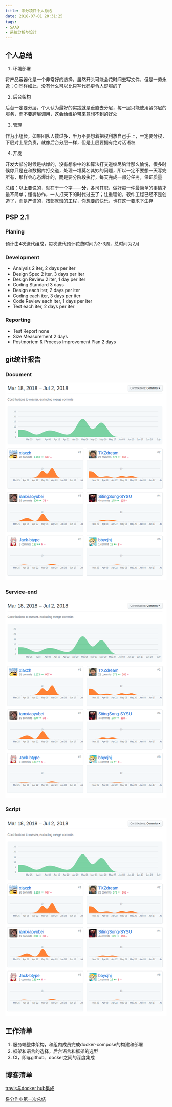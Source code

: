 ```yaml
---
title: 系分项目个人总结
date: 2018-07-01 20:31:25
tags:
- SAAD
- 系统分析与设计
---
```

## 个人总结

1. 环境部署

  将产品容器化是一个非常好的选择，虽然开头可能会花时间去写文件，但是一劳永逸；CI同样如此，没有什么可以比只写代码更令人舒服的了

2. 后台架构

  后台一定要分层，个人认为最好的实践就是垂直去分层，每一层只能使用紧邻层的服务，而不要跨层调用，这会给维护带来意想不到的好处

3. 管理

  作为小组长，如果团队人数过多，千万不要想着把权利放自己手上，一定要分权，下层对上层负责，就像后台分层一样，但是上层要拥有绝对话语权

4. 开发

  开发大部分时候是枯燥的，没有想象中的和算法打交道绞尽脑汁那么愉悦，很多时候你只是在和数据库打交道，处理一堆莫名其妙的问题，所以一定不要想一天写完所有，那样会心态爆炸的，而是要分阶段执行，每天完成一部分任务，保证质量

总结：以上要说的，就在于一个字——**分**，各司其职，做好每一件最简单的事情才最不简单；懂得协作，一人打天下的时代过去了；注重理论，软件工程已经不是创造了，而是严谨的，按部就班的工程，你想要的快乐，也在这一要求下生存

## PSP 2.1

### Planing
  
  预计由4次迭代组成，每次迭代预计花费时间为2-3周，总时间为2月

### Development

  - Analysis
    2 iter, 2 days per iter
  - Design Spec
    2 iter, 3 days per iter
  - Design Review
    2 iter, 1 day per iter
  - Coding Standard
    3 days
  - Design
    each iter, 2 days per iter
  - Coding
    each iter, 3 days per iter
  - Code Review
    each iter, 1 days per iter
  - Test
    each iter, 2 days per iter

### Reporting

  - Test Report
    none
  - Size Measurement
    2 days
  - Postmortem & Process Improvement Plan
    2 days

## git统计报告

### Document

![](images/saad-all-1.png)

### Service-end

![](images/saad-all-1.png)

### Script

![](images/saad-all-1.png)

## 工作清单

1. 服务端整体架构，和组内成员完成docker-compose的构建和部署
1. 框架和语言的选择，后台语言和框架的选型
1. CI，即与github、docker之间的深度集成

## 博客清单

[travis与docker hub集成](https://txzdream.github.io/2018/06/07/travis-docker-hub/)

[系分作业第一次总结](https://txzdream.github.io/2018/04/15/SAAD-summary-iter1/)
